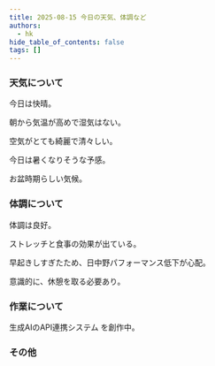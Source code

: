 ```yaml
---
title: 2025-08-15 今日の天気、体調など
authors:
  - hk
hide_table_of_contents: false
tags: []
---
```

### 天気について

今日は快晴。

朝から気温が高めで湿気はない。

空気がとても綺麗で清々しい。

今日は暑くなりそうな予感。

お盆時期らしい気候。

<!-- truncate -->


### 体調について

体調は良好。

ストレッチと食事の効果が出ている。

早起きしすぎたため、日中野パフォーマンス低下が心配。

意識的に、休憩を取る必要あり。


### 作業について

生成AIのAPI連携システム を創作中。

### その他

